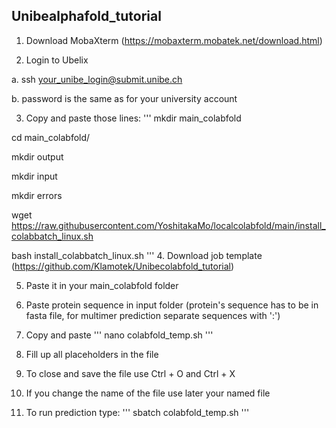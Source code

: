 ## Unibealphafold_tutorial

1.	Download MobaXterm (https://mobaxterm.mobatek.net/download.html)

2.	Login to Ubelix 

a.	ssh your_unibe_login@submit.unibe.ch

b.	password is the same as for your university account 

3.	Copy and paste those lines:
'''
mkdir main_colabfold

cd main_colabfold/

mkdir output

mkdir input

mkdir errors

wget https://raw.githubusercontent.com/YoshitakaMo/localcolabfold/main/install_colabbatch_linux.sh

bash install_colabbatch_linux.sh
'''
4.	Download job template (https://github.com/Klamotek/Unibecolabfold_tutorial)

5.	Paste it in your main_colabfold folder

6.  Paste protein sequence in input folder (protein's sequence has to be in fasta file, for multimer prediction separate sequences with ':')

7.	Copy and paste
'''
nano colabfold_temp.sh
'''
8.	Fill up all placeholders in the file 

9.	To close and save the file use Ctrl + O and Ctrl + X

10.	If you change the name of the file use later your named file

11.	To run prediction type:
'''
sbatch colabfold_temp.sh
'''
